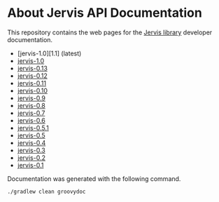 # About Jervis API Documentation

This repository contains the web pages for the [Jervis library][jervis]
developer documentation.

* [jervis-1.0][1.1] (latest)
* [jervis-1.0][1.0]
* [jervis-0.13][0.13]
* [jervis-0.12][0.12]
* [jervis-0.11][0.11]
* [jervis-0.10][0.10]
* [jervis-0.9][0.9]
* [jervis-0.8][0.8]
* [jervis-0.7][0.7]
* [jervis-0.6][0.6]
* [jervis-0.5.1][0.5.1]
* [jervis-0.5][0.5]
* [jervis-0.4][0.4]
* [jervis-0.3][0.3]
* [jervis-0.2][0.2]
* [jervis-0.1][0.1]

Documentation was generated with the following command.

    ./gradlew clean groovydoc

[jervis]: https://github.com/samrocketman/jervis

[1.0]: http://sam.gleske.net/jervis-api/1.1/
[1.0]: http://sam.gleske.net/jervis-api/1.0/
[0.13]: http://sam.gleske.net/jervis-api/0.13/
[0.12]: http://sam.gleske.net/jervis-api/0.12/
[0.11]: http://sam.gleske.net/jervis-api/0.11/
[0.10]: http://sam.gleske.net/jervis-api/0.10/
[0.9]: http://sam.gleske.net/jervis-api/0.9/
[0.8]: http://sam.gleske.net/jervis-api/0.8/
[0.7]: http://sam.gleske.net/jervis-api/0.7/
[0.6]: http://sam.gleske.net/jervis-api/0.6/
[0.5.1]: http://sam.gleske.net/jervis-api/0.5.1/
[0.5]: http://sam.gleske.net/jervis-api/0.5/
[0.4]: http://sam.gleske.net/jervis-api/0.4/
[0.3]: http://sam.gleske.net/jervis-api/0.3/
[0.2]: http://sam.gleske.net/jervis-api/0.2/
[0.1]: http://sam.gleske.net/jervis-api/0.1/
